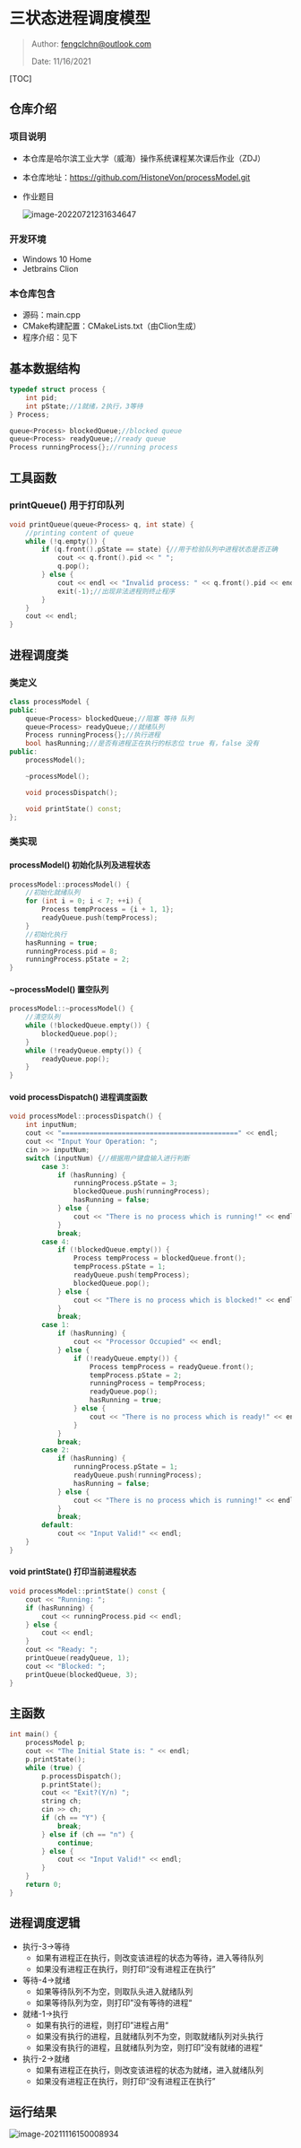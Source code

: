 # 三状态进程调度模型

> Author: fengclchn@outlook.com
>
> Date: 11/16/2021

[TOC]

## 仓库介绍

### 项目说明

- 本仓库是哈尔滨工业大学（威海）操作系统课程某次课后作业（ZDJ）

- 本仓库地址：https://github.com/HistoneVon/processModel.git

- 作业题目

  ![image-20220721231634647](https://histone-obs.obs.cn-southwest-2.myhuaweicloud.com/noteImg/image-20220721231634647.png)

### 开发环境

* Windows 10 Home
* Jetbrains Clion

### 本仓库包含

* 源码：main.cpp
* CMake构建配置：CMakeLists.txt（由Clion生成）
* 程序介绍：见下

## 基本数据结构

```c++
typedef struct process {
    int pid;
    int pState;//1就绪，2执行，3等待
} Process;
```

```c++
queue<Process> blockedQueue;//blocked queue
queue<Process> readyQueue;//ready queue
Process runningProcess{};//running process
```

## 工具函数

### printQueue() 用于打印队列

```c++
void printQueue(queue<Process> q, int state) {
    //printing content of queue
    while (!q.empty()) {
        if (q.front().pState == state) {//用于检验队列中进程状态是否正确
            cout << q.front().pid << " ";
            q.pop();
        } else {
            cout << endl << "Invalid process: " << q.front().pid << endl;
            exit(-1);//出现非法进程则终止程序
        }
    }
    cout << endl;
}
```

## 进程调度类

### 类定义

```c++
class processModel {
public:
    queue<Process> blockedQueue;//阻塞 等待 队列
    queue<Process> readyQueue;//就绪队列
    Process runningProcess{};//执行进程
    bool hasRunning;//是否有进程正在执行的标志位 true 有，false 没有
public:
    processModel();

    ~processModel();

    void processDispatch();

    void printState() const;
};
```

### 类实现

#### processModel() 初始化队列及进程状态

```c++
processModel::processModel() {
    //初始化就绪队列
    for (int i = 0; i < 7; ++i) {
        Process tempProcess = {i + 1, 1};
        readyQueue.push(tempProcess);
    }
    //初始化执行
    hasRunning = true;
    runningProcess.pid = 8;
    runningProcess.pState = 2;
}
```

#### ~processModel() 置空队列

```c++
processModel::~processModel() {
    //清空队列
    while (!blockedQueue.empty()) {
        blockedQueue.pop();
    }
    while (!readyQueue.empty()) {
        readyQueue.pop();
    }
}
```

#### void processDispatch() 进程调度函数

```c++
void processModel::processDispatch() {
    int inputNum;
    cout << "============================================" << endl;
    cout << "Input Your Operation: ";
    cin >> inputNum;
    switch (inputNum) {//根据用户键盘输入进行判断
        case 3:
            if (hasRunning) {
                runningProcess.pState = 3;
                blockedQueue.push(runningProcess);
                hasRunning = false;
            } else {
                cout << "There is no process which is running!" << endl;
            }
            break;
        case 4:
            if (!blockedQueue.empty()) {
                Process tempProcess = blockedQueue.front();
                tempProcess.pState = 1;
                readyQueue.push(tempProcess);
                blockedQueue.pop();
            } else {
                cout << "There is no process which is blocked!" << endl;
            }
            break;
        case 1:
            if (hasRunning) {
                cout << "Processor Occupied" << endl;
            } else {
                if (!readyQueue.empty()) {
                    Process tempProcess = readyQueue.front();
                    tempProcess.pState = 2;
                    runningProcess = tempProcess;
                    readyQueue.pop();
                    hasRunning = true;
                } else {
                    cout << "There is no process which is ready!" << endl;
                }
            }
            break;
        case 2:
            if (hasRunning) {
                runningProcess.pState = 1;
                readyQueue.push(runningProcess);
                hasRunning = false;
            } else {
                cout << "There is no process which is running!" << endl;
            }
            break;
        default:
            cout << "Input Valid!" << endl;
    }
}
```

#### void printState() 打印当前进程状态

```c++
void processModel::printState() const {
    cout << "Running: ";
    if (hasRunning) {
        cout << runningProcess.pid << endl;
    } else {
        cout << endl;
    }
    cout << "Ready: ";
    printQueue(readyQueue, 1);
    cout << "Blocked: ";
    printQueue(blockedQueue, 3);
}
```

## 主函数

```c++
int main() {
    processModel p;
    cout << "The Initial State is: " << endl;
    p.printState();
    while (true) {
        p.processDispatch();
        p.printState();
        cout << "Exit?(Y/n) ";
        string ch;
        cin >> ch;
        if (ch == "Y") {
            break;
        } else if (ch == "n") {
            continue;
        } else {
            cout << "Input Valid!" << endl;
        }
    }
    return 0;
}
```

## 进程调度逻辑

* 执行-3->等待
  * 如果有进程正在执行，则改变该进程的状态为等待，进入等待队列
  * 如果没有进程正在执行，则打印“没有进程正在执行”
* 等待-4->就绪
  * 如果等待队列不为空，则取队头进入就绪队列
  * 如果等待队列为空，则打印”没有等待的进程“
* 就绪-1->执行
  * 如果有执行的进程，则打印”进程占用“
  * 如果没有执行的进程，且就绪队列不为空，则取就绪队列对头执行
  * 如果没有执行的进程，且就绪队列为空，则打印”没有就绪的进程“
* 执行-2->就绪
  * 如果有进程正在执行，则改变该进程的状态为就绪，进入就绪队列
  * 如果没有进程正在执行，则打印“没有进程正在执行”

## 运行结果

![image-20211116150008934](https://histone-obs.obs.cn-southwest-2.myhuaweicloud.com/noteImg/image-20211116150008934.png)